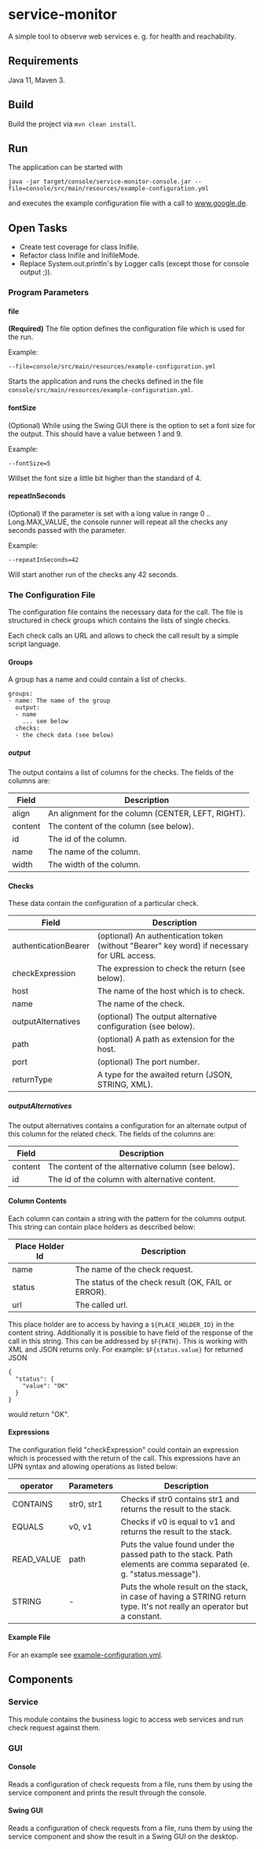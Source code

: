 # service-monitor

A simple tool to observe web services e. g. for health and reachability.


## Requirements

Java 11, Maven 3.


## Build

Build the project via `mvn clean install`.


## Run

The application can be started with

`java -jar target/console/service-monitor-console.jar --file=console/src/main/resources/example-configuration.yml`

and executes the example configuration file with a call to www.google.de.


## Open Tasks

* Create test coverage for class Inifile.
* Refactor class Inifile and InifileMode.
* Replace System.out.println's by Logger calls (except those for console output ;)).


### Program Parameters

#### file

**(Required)** The file option defines the configuration file which is used for the run.

Example:

`--file=console/src/main/resources/example-configuration.yml`

Starts the application and runs the checks defined in the file `console/src/main/resources/example-configuration.yml`.

#### fontSize

(Optional) While using the Swing GUI there is the option to set a font size for the output. This should have a value 
between 1 and 9.

Example:

`--fontSize=5`

Willset the font size a little bit higher than the standard of 4.


#### repeatInSeconds

(Optional) If the parameter is set with a long value in range 0 .. Long.MAX_VALUE, the console runner will repeat all 
the checks any seconds passed with the parameter.

Example:

`--repeatInSeconds=42`

Will start another run of the checks any 42 seconds.


### The Configuration File

The configuration file contains the necessary data for the call. The file is structured in check groups which contains
the lists of single checks.

Each check calls an URL and allows to check the call result by a simple script language.

#### Groups

A group has a name and could contain a list of checks. 

```
groups:
- name: The name of the group
  output:
  - name
    ... see below
  checks:
  - the check data (see below)
```

##### output

The output contains a list of columns for the checks. The fields of the columns are:

| Field           | Description                                        |
| --------------- | -------------------------------------------------- |
| align           | An alignment for the column (CENTER, LEFT, RIGHT). |
| content         | The content of the column (see below).             |
| id              | The id of the column.                              |
| name            | The name of the column.                            |
| width           | The width of the column.                           |

#### Checks

These data contain the configuration of a particular check.

| Field                | Description                                                  |
| -------------------- | ------------------------------------------------------------ |
| authenticationBearer | (optional) An authentication token (without "Bearer" key word) if necessary for URL access. |
| checkExpression      | The expression to check the return (see below).              |
| host                 | The name of the host which is to check.                      |
| name                 | The name of the check.                                       |
| outputAlternatives   | (optional) The output alternative configuration (see below). |
| path                 | (optional) A path as extension for the host.                 |
| port                 | (optional) The port number.                                  |
| returnType           | A type for the awaited return (JSON, STRING, XML).           |

##### outputAlternatives

The output alternatives contains a configuration for an alternate output of this column for the related check. The 
fields of the columns are:

| Field           | Description                                        |
| --------------- | -------------------------------------------------- |
| content         | The content of the alternative column (see below). |
| id              | The id of the column with alternative content.     |

#### Column Contents

Each column can contain a string with the pattern for the columns output. This string can contain place holders as
described below:

| Place Holder Id | Description                                         |
| --------------- | --------------------------------------------------- |
| name            | The name of the check request.                      |
| status          | The status of the check result (OK, FAIL or ERROR). |
| url             | The called url.                                     |

This place holder are to access by having a `${PLACE_HOLDER_ID}` in the content string. Additionally it is possible to 
have field of the response of the call in this string. This can be addressed by `$F{PATH}`. This is working with XML 
and JSON returns only. For example: `$F{status.value}` for returned JSON

```
{
  "status": {
    "value": "OK"
  }
}
```

would return "OK".


#### Expressions

The configuration field "checkExpression" could contain an expression which is processed with the return of the call.
This expressions have an UPN syntax and allowing operations as listed below:

| operator        | Parameters      | Description                                         |
| --------------- | --------------- | --------------------------------------------------- |
| CONTAINS        | str0, str1      | Checks if str0 contains str1 and returns the result to the stack. |
| EQUALS          | v0, v1          | Checks if v0 is equal to v1 and returns the result to the stack. |
| READ_VALUE      | path            | Puts the value found under the passed path to the stack. Path elements are comma separated (e. g. "status.message"). |
| STRING          | -               | Puts the whole result on the stack, in case of having a STRING return type. It's not really an operator but a constant. |


#### Example File

For an example see [example-configuration.yml](console/src/main/resources/example-configuration.yml).


## Components

### Service

This module contains the business logic to access web services and run check request against them.

### GUI

#### Console

Reads a configuration of check requests from a file, runs them by using the service component and prints the result
through the console.

#### Swing GUI

Reads a configuration of check requests from a file, runs them by using the service component and show the result
in a Swing GUI on the desktop.
